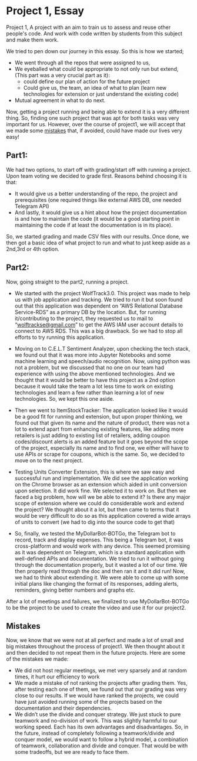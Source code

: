 # Project 1, Essay <a name="head"></a>
Project 1, A project with an aim to train us to assess and reuse other people's code. And work with code written by students from this subject and make them work.

We tried to pen down our journey in this essay.
So this is how we started;
- We went through all the repos that were assigned to us,
- We eyeballed what could be appropriate to not only run but extend, (This part was a very crucial part as it):
  - could define our plan of action for the future project
  - Could give us, the team, an idea of what to plan (learn new technologies for extension or just understand the existing code)
- Mutual agreement in what to do next.

Now, getting a project running and being able to extend it is a very different thing. So, finding one such project that was apt for both tasks was very important for us.
However, over the course of project1, we will accept that we made some [mistakes](#mistakes) that, if avoided, could have made our lives very easy!

## Part1: <a name="part1"></a>
We had two options, to start off with grading/start off with running a project. Upon team voting we decided to grade first. Reasons behind choosing it is that:
- It would give us a better understanding of the repo, the project and prerequisites (one required things like external AWS DB, one needed Telegram API)
- And lastly, it would give us a hint about how the project documentation is and how to maintain the code (it would be a good starting point in maintaining the code if at least the documentation is in its place).

So, we started grading and made CSV files with our results. Once done, we then got a basic idea of what project to run and what to just keep aside as a 2nd,3rd or 4th option.

## Part2: <a name="part2"></a>
Now, going straight to the part2, running a project.
- We started with the project WolfTrack3.0. This project was made to help us with job application and tracking. We tried to run it but soon found out that this application was dependent on “AWS Relational Database Service-RDS” as a primary DB by the location. But, for running it/contributing to the project, they requested us to mail to “wolftrackse@gmail.com” to get the AWS IAM user account details to connect to AWS RDS. This was a big drawback. So we had to stop all efforts to try running this application.

- Moving on to C.E.L.T Sentiment Analyzer, upon checking the tech stack, we found out that it was more into Jupyter Notebooks and some machine learning and speech/audio recognition. Now, using python was not a problem, but we discussed that no one on our team had experience with using the above mentioned technologies. And we thought that it would be better to have this project as a 2nd option because it would take the team a lot less time to work on existing technologies and learn a few rather than learning a lot of new technologies. So, we kept this one aside.

- Then we went to ItemStockTracker: The application looked like it would be a good fit for running and extension, but upon proper thinking, we found out that given its name and the nature of product, there was not a lot to extend apart from enhancing existing features, like adding more retailers is just adding to existing list of retailers, adding coupon codes/discount alerts is an added feature but it goes beyond the scope of the project, especially its name and to find one, we either will have to use APIs or scrape for coupons, which is the same. So, we decided to move on to the next project.

- Testing Units Converter Extension, this is where we saw easy and successful run and implementation. We did see the application working on the Chrome browser as an extension which aided in unit conversion upon selection. It did work fine. We selected it to work on. But then we faced a big problem, how will we be able to extend it? Is there any major scope of extension where we could do considerable work and extend the project? We thought about it a lot, but then came to terms that it would be very difficult to do so as this application covered a wide arrays of units to convert (we had to dig into the source code to get that)

- So, finally, we tested the MyDollarBot-BOTGo, the Telegram bot to record, track and display expenses. This being a Telegram bot, it was cross-platform and would work with any device. This seemed promising as it was dependent on Telegram, which is a standard application with well-defined APIs and documentation. We tried to run it without going through the documentation properly, but it wasted a lot of our time. We then properly read through the doc and then ran it and it did run! Now, we had to think about extending it. We were able to come up with some initial plans like changing the format of its responses, adding alerts, reminders, giving better numbers and graphs etc.

After a lot of meetings and failures, we finalized to use MyDollarBot-BOTGo to be the project to be used to create the video and use it for our project2.

## Mistakes <a name="mistakes"></a>
Now, we know that we were not at all perfect and made a lot of small and big mistakes throughout the process of project1. We then thought about it and then decided to not repeat them in the future projects. Here are some of the mistakes we made:
- We did not host regular meetings, we met very sparsely and at random times, it hurt our efficiency to work
- We made a mistake of not ranking the projects after grading them. Yes, after testing each one of them, we found out that our grading was very close to our results. If we would have ranked the projects, we could have just avoided running some of the projects based on the documentation and their dependencies.
- We didn’t use the divide and conquer strategy. We just stuck to pure teamwork and no-division of work. This was slightly harmful to our working speed. Each has its own advantages and disadvantages. So, in the future, instead of completely following a teamwork/divide and conquer model, we would want to follow a hybrid model, a combination of teamwork, collaboration and divide and conquer. That would be with some tradeoffs, but we are ready to face them.
